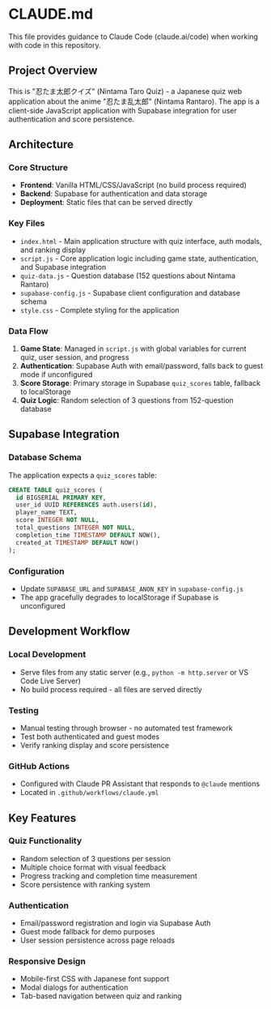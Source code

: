 # CLAUDE.md

This file provides guidance to Claude Code (claude.ai/code) when working with code in this repository.

## Project Overview

This is "忍たま太郎クイズ" (Nintama Taro Quiz) - a Japanese quiz web application about the anime "忍たま乱太郎" (Nintama Rantaro). The app is a client-side JavaScript application with Supabase integration for user authentication and score persistence.

## Architecture

### Core Structure
- **Frontend**: Vanilla HTML/CSS/JavaScript (no build process required)
- **Backend**: Supabase for authentication and data storage
- **Deployment**: Static files that can be served directly

### Key Files
- `index.html` - Main application structure with quiz interface, auth modals, and ranking display
- `script.js` - Core application logic including game state, authentication, and Supabase integration
- `quiz-data.js` - Question database (152 questions about Nintama Rantaro)
- `supabase-config.js` - Supabase client configuration and database schema
- `style.css` - Complete styling for the application

### Data Flow
1. **Game State**: Managed in `script.js` with global variables for current quiz, user session, and progress
2. **Authentication**: Supabase Auth with email/password, falls back to guest mode if unconfigured
3. **Score Storage**: Primary storage in Supabase `quiz_scores` table, fallback to localStorage
4. **Quiz Logic**: Random selection of 3 questions from 152-question database

## Supabase Integration

### Database Schema
The application expects a `quiz_scores` table:
```sql
CREATE TABLE quiz_scores (
  id BIGSERIAL PRIMARY KEY,
  user_id UUID REFERENCES auth.users(id),
  player_name TEXT,
  score INTEGER NOT NULL,
  total_questions INTEGER NOT NULL,
  completion_time TIMESTAMP DEFAULT NOW(),
  created_at TIMESTAMP DEFAULT NOW()
);
```

### Configuration
- Update `SUPABASE_URL` and `SUPABASE_ANON_KEY` in `supabase-config.js`
- The app gracefully degrades to localStorage if Supabase is unconfigured

## Development Workflow

### Local Development
- Serve files from any static server (e.g., `python -m http.server` or VS Code Live Server)
- No build process required - all files are served directly

### Testing
- Manual testing through browser - no automated test framework
- Test both authenticated and guest modes
- Verify ranking display and score persistence

### GitHub Actions
- Configured with Claude PR Assistant that responds to `@claude` mentions
- Located in `.github/workflows/claude.yml`

## Key Features

### Quiz Functionality
- Random selection of 3 questions per session
- Multiple choice format with visual feedback
- Progress tracking and completion time measurement
- Score persistence with ranking system

### Authentication
- Email/password registration and login via Supabase Auth
- Guest mode fallback for demo purposes
- User session persistence across page reloads

### Responsive Design
- Mobile-first CSS with Japanese font support
- Modal dialogs for authentication
- Tab-based navigation between quiz and ranking
